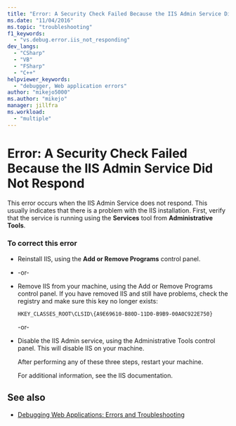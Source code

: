 ```yaml
---
title: "Error: A Security Check Failed Because the IIS Admin Service Did Not Respond | Microsoft Docs"
ms.date: "11/04/2016"
ms.topic: "troubleshooting"
f1_keywords:
  - "vs.debug.error.iis_not_responding"
dev_langs:
  - "CSharp"
  - "VB"
  - "FSharp"
  - "C++"
helpviewer_keywords:
  - "debugger, Web application errors"
author: "mikejo5000"
ms.author: "mikejo"
manager: jillfra
ms.workload:
  - "multiple"
---
```

# Error: A Security Check Failed Because the IIS Admin Service Did Not Respond
This error occurs when the IIS Admin Service does not respond. This usually indicates that there is a problem with the IIS installation. First, verify that the service is running using the **Services** tool from **Administrative Tools**.

### To correct this error

- Reinstall IIS, using the **Add or Remove Programs** control panel.

- -or-

- Remove IIS from your machine, using the Add or Remove Programs control panel. If you have removed IIS and still have problems, check the registry and make sure this key no longer exists:

    `HKEY_CLASSES_ROOT\CLSID\{A9E69610-B80D-11D0-B9B9-00A0C922E750}`

     -or-

- Disable the IIS Admin service, using the Administrative Tools control panel. This will disable IIS on your machine.

     After performing any of these three steps, restart your machine.

     For additional information, see the IIS documentation.

## See also
- [Debugging Web Applications: Errors and Troubleshooting](../debugger/debugging-web-applications-errors-and-troubleshooting.md)